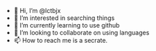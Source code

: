- 👋 Hi, I’m @lctbjx
- 👀 I’m interested in searching things
- 🌱 I’m currently learning to use github
- 💞️ I’m looking to collaborate on using languages
- 📫 How to reach me is a secrate.

<!---
lctbjx/lctbjx is a ✨ special ✨ repository because its `README.md` (this file) appears on your GitHub profile.
You can click the Preview link to take a look at your changes.
--->
